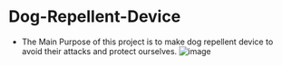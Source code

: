# Dog-Repellent-Device
* The Main Purpose of this project is to make dog repellent device to avoid their attacks and protect ourselves.
![image](https://github.com/Mahi4052/Dog-Repellent-Device/assets/95848665/146fd5a0-51eb-4f1c-83f6-397c3ddae9a3)
